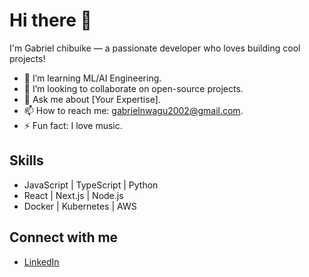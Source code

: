 # Hi there 👋
I'm Gabriel chibuike — a passionate developer who loves building cool projects!

- 🌱 I’m learning ML/AI Engineering.
- 👯 I’m looking to collaborate on open-source projects.
- 💬 Ask me about [Your Expertise].
- 📫 How to reach me: gabrielnwagu2002@gmail.com.
- ⚡ Fun fact: I love music.

## Skills
- JavaScript | TypeScript | Python
- React | Next.js | Node.js
- Docker | Kubernetes | AWS

## Connect with me
- [LinkedIn](https://linkedin.com/in/chibuike-gabriel)
